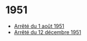 # 1951

- [Arrêté du 1 août 1951](arrete-du-1-aout-1951)
- [Arrêté du 12 décembre 1951](arrete-du-12-decembre-1951)

